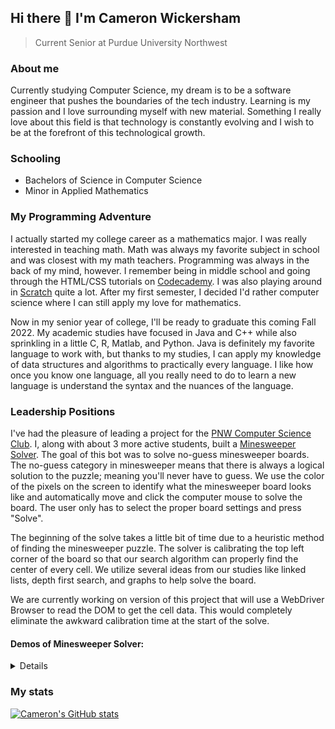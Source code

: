 ## Hi there 👋 I'm Cameron Wickersham
> Current Senior at Purdue University Northwest

### About me
Currently studying Computer Science, my dream is to be a software engineer that pushes the boundaries of the tech industry. Learning is my passion and I love surrounding myself with new material. Something I really love about this field is that technology is constantly evolving and I wish to be at the forefront of this technological growth.

### Schooling
- Bachelors of Science in Computer Science
- Minor in Applied Mathematics

### My Programming Adventure
I actually started my college career as a mathematics major. I was really interested in teaching math. Math was always my favorite subject in school and was closest with my math teachers. Programming was always in the back of my mind, however. I remember being in middle school and going through the HTML/CSS tutorials on [Codecademy](https://www.codecademy.com/). I was also playing around in [Scratch](https://scratch.mit.edu/) quite a lot. After my first semester, I decided I'd rather computer science where I can still apply my love for mathematics. 

Now in my senior year of college, I'll be ready to graduate this coming Fall 2022. My academic studies have focused in Java and C++ while also sprinkling in a little C, R, Matlab, and Python. Java is definitely my favorite language to work with, but thanks to my studies, I can apply my knowledge of data structures and algorithms to practically every language. I like how once you know one language, all you really need to do to learn a new language is understand the syntax and the nuances of the language. 

### Leadership Positions
I've had the pleasure of leading a project for the [PNW Computer Science Club](https://github.com/PNW-CS-Club). I, along with about 3 more active students, built a [Minesweeper Solver](https://github.com/PNW-CS-Club/Minesweeper-Bot). The goal of this bot was to solve no-guess minesweeper boards. The no-guess category in minesweeper means that there is always a logical solution to the puzzle; meaning you'll never have to guess. We use the color of the pixels on the screen to identify what the minesweeper board looks like and automatically move and click the computer mouse to solve the board. The user only has to select the proper board settings and press "Solve". 

The beginning of the solve takes a little bit of time due to a heuristic method of finding the minesweeper puzzle. The solver is calibrating the top left corner of the board so that our search algorithm can properly find the center of every cell. We utilize several ideas from our studies like linked lists, depth first search, and graphs to help solve the board. 

We are currently working on version of this project that will use a WebDriver Browser to read the DOM to get the cell data. This would completely eliminate the awkward calibration time at the start of the solve. 

#### Demos of Minesweeper Solver:
<details>
  
https://user-images.githubusercontent.com/54330525/164355910-9e19a377-a6f9-45ca-a678-fe4425f6bd09.mp4

https://user-images.githubusercontent.com/54330525/164356837-17e0d0dc-17cc-4e4b-866d-710579759d15.mp4

https://user-images.githubusercontent.com/54330525/164357423-ab951173-820b-4fa7-805b-5b4d324d4998.mp4
  
</details>
  
### My stats
[![Cameron's GitHub stats](https://github-readme-stats.vercel.app/api?username=camwick&count_private=true&show_icons=true&theme=radical)](https://github.com/anuraghazra/github-readme-stats)
